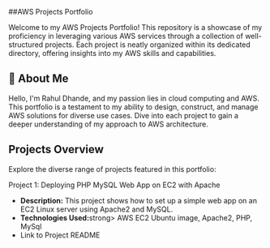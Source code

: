 
##AWS Projects Portfolio

Welcome to my AWS Projects Portfolio! This repository is a showcase of my proficiency in leveraging various AWS services through a collection of well-structured projects. Each project is neatly organized within its dedicated directory, offering insights into my AWS skills and capabilities.


## 🚀 About Me
Hello, I'm Rahul Dhande, and my passion lies in cloud computing and AWS. This portfolio is a testament to my ability to design, construct, and manage AWS solutions for diverse use cases. Dive into each project to gain a deeper understanding of my approach to AWS architecture.

## Projects Overview

Explore the diverse range of projects featured in this portfolio:

Project 1: Deploying PHP MySQL Web App on EC2 with Apache

<ul>
  <li><strong>Description:</strong> This project shows how to set up a simple web app on an EC2 Linux server using Apache2 and MySQL.</li>
  <li><strong>Technologies Used:</strong>strong> AWS EC2 Ubuntu image, Apache2, PHP, MySql</li>
  <li>Link to Project README</li>
</ul>


